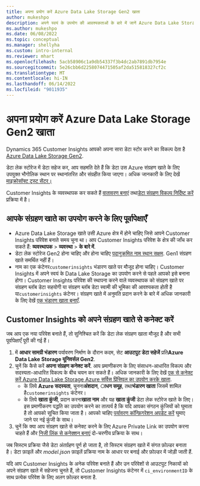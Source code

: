 ```yaml
---
title: अपना प्रयोग करें Azure Data Lake Storage Gen2 खाता
author: mukeshpo
description: अपने स्वयं के उपयोग की आवश्यकताओं के बारे में जानें Azure Data Lake Storage Customer Insights डेटा संग्रहीत करने के लिए खाता।
ms.author: mukeshpo
ms.date: 06/08/2022
ms.topic: conceptual
ms.manager: shellyha
ms.custom: intro-internal
ms.reviewer: mhart
ms.openlocfilehash: 5acb58906c1a9db54337f3b4dc2ab7891db7954e
ms.sourcegitcommit: 5e26cbb6d2258074471505af2da515818327cf2c
ms.translationtype: MT
ms.contentlocale: hi-IN
ms.lasthandoff: 06/14/2022
ms.locfileid: "9011935"
---
```

# <a name="use-your-own-azure-data-lake-storage-gen2-account"></a>अपना प्रयोग करें Azure Data Lake Storage Gen2 खाता

Dynamics 365 Customer Insights आपको अपना सारा डेटा स्टोर करने का विकल्प देता है [Azure Data Lake Storage Gen2](/azure/storage/blobs/data-lake-storage-introduction).

डेटा लेक स्टोरेज में डेटा सहेज कर, आप सहमति देते हैं कि डेटा उस Azure संग्रहण खाते के लिए उपयुक्त भौगोलिक स्थान पर स्थानांतरित और संग्रहीत किया जाएगा। अधिक जानकारी के लिए देखें [माइक्रोसॉफ्ट ट्रस्ट सेंटर।](https://www.microsoft.com/trust-center)

Customer Insights के व्यवस्थापक कर सकते हैं [वातावरण बनाएं](create-environment.md) तथा[डेटा संग्रहण विकल्प निर्दिष्ट करें](create-environment.md#step-2-configure-data-storage) प्रक्रिया में है।

## <a name="prerequisites-to-use-your-storage-account"></a>आपके संग्रहण खाते का उपयोग करने के लिए पूर्वापेक्षाएँ

- Azure Data Lake Storage खाते उसी Azure क्षेत्र में होने चाहिए जिसे आपने Customer Insights परिवेश बनाते समय चुना था। आप Customer Insights परिवेश के क्षेत्र की जाँच कर सकते हैं: **व्यवस्थापक** > **व्यवस्था** > **के बारे में**.
- डेटा लेक स्टोरेज Gen2 होना चाहिए और होना चाहिए [पदानुक्रमित नाम स्थान सक्षम](/azure/storage/blobs/create-data-lake-storage-account). Gen1 संग्रहण खाते समर्थित नहीं हैं।
- नाम का एक कंटेनर`customerinsights` भंडारण खाते पर मौजूद होना चाहिए। Customer Insights में अपने स्वयं के Data Lake Storage का उपयोग करने से पहले आपको इसे बनाना होगा। Customer Insights परिवेश की स्थापना करने वाले व्यवस्थापक को संग्रहण खाते पर संग्रहण ब्लॉब डेटा सहयोगी या संग्रहण ब्लॉब डेटा स्वामी की भूमिका की आवश्यकता होती है या`customerinsights` कंटेनर। संग्रहण खाते में अनुमति प्रदान करने के बारे में अधिक जानकारी के लिए देखें [एक भंडारण खाता बनाएँ](/azure/storage/common/storage-account-create?toc=%2Fazure%2Fstorage%2Fblobs%2Ftoc.json&tabs=azure-portal).

## <a name="connect-customer-insights-with-your-storage-account"></a>Customer Insights को अपने संग्रहण खाते से कनेक्ट करें

जब आप एक नया परिवेश बनाते हैं, तो सुनिश्चित करें कि डेटा लेक संग्रहण खाता मौजूद है और सभी पूर्वापेक्षाएँ पूरी की गई हैं।

1. में **आधार सामग्री भंडारण** पर्यावरण निर्माण के दौरान कदम, सेट **आउटपुट डेटा सहेजें** प्रति**Azure Data Lake Storage यूनिवर्सल Gen2**.
1. चुनें कि कैसे करें **अपना संग्रहण कनेक्ट करें**. आप प्रमाणीकरण के लिए संसाधन-आधारित विकल्प और सदस्यता-आधारित विकल्प के बीच चयन कर सकते हैं। अधिक जानकारी के लिए देखें [एक से कनेक्ट करें Azure Data Lake Storage Azure सर्विस प्रिंसिपल का उपयोग करके खाता](connect-service-principal.md).
   - के लिये **Azure सदस्यता**, चुनना**अंशदान**, **ाधन समूह**, तथा**भंडारण खाता** जिसमें शामिल है`customerinsights` कंटेनर।
   - के लिये **खाता कुंजी**, प्रदान करना**खाता नाम** और यह **खाता कुंजी** डेटा लेक स्टोरेज खाते के लिए। इस प्रमाणीकरण पद्धति का उपयोग करने का तात्पर्य है कि यदि आपका संगठन कुंजियों को घुमाता है तो आपको सूचित किया जाता है। आपको चाहिए [पर्यावरण कॉन्फ़िगरेशन अपडेट करें](manage-environments.md#edit-an-existing-environment) घुमाए जाने पर नई कुंजी के साथ।
1. चुनें कि क्या आप संग्रहण खाते से कनेक्ट करने के लिए Azure Private Link का उपयोग करना चाहते हैं और [निजी लिंक से कनेक्शन बनाएं](security-overview.md#private-links-tab) दो-चरणीय प्रक्रिया के साथ।

जब सिस्टम प्रक्रिया जैसे डेटा अंतर्ग्रहण पूर्ण हो जाता है, तो सिस्टम संग्रहण खाते में संगत फ़ोल्डर बनाता है। डेटा फ़ाइलें और *model.json* फ़ाइलें प्रक्रिया नाम के आधार पर बनाई और फ़ोल्डर में जोड़ी जाती हैं.

यदि आप Customer Insights के अनेक परिवेश बनाते हैं और उन परिवेशों से आउटपुट निकायों को अपने संग्रहण खाते में सहेजना चुनते हैं, तो Customer Insights कंटेनर में `ci_environmentID` के साथ प्रत्येक परिवेश के लिए अलग फ़ोल्डर बनाता है.
